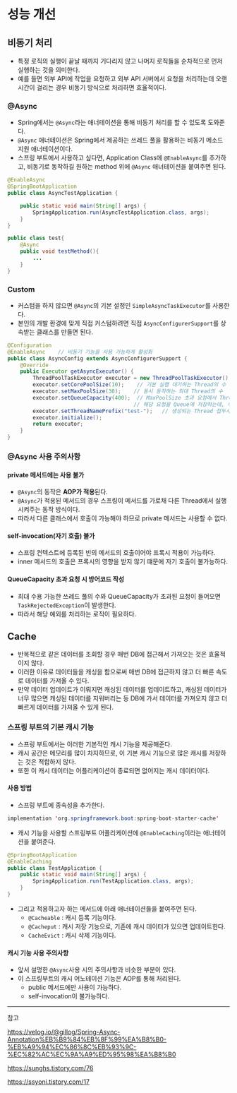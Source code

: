 # 성능 개선
## 비동기 처리
* 특정 로직의 실행이 끝날 때까지 기다리지 않고 나머지 로직들을 순차적으로 먼저 실행하는 것을 의미한다.
* 예를 들면 외부 API에 작업을 요청하고 외부 API 서버에서 요청을 처리하는데 오랜 시간이 걸리는 경우 비동기 방식으로 처리하면 효율적이다.
### @Async
* Spring에서는 `@Async`라는 애너테이션을 통해 비동기 처리를 할 수 있도록 도와준다.
* `@Async` 애너테이션은 Spring에서 제공하는 쓰레드 풀을 활용하는 비동기 메소드 지원 애너테이션이다.
* 스프링 부트에서 사용하고 싶다면, Application Class에 `@EnableAsync`를 추가하고, 비동기로 동작하길 원하는 method 위에 `@Async` 애너테이션을 붙여주면 된다.
```java
@EnableAsync
@SpringBootApplication
public class AsyncTestApplication {

    public static void main(String[] args) {
        SpringApplication.run(AsyncTestApplication.class, args);
    }
}
```

```java
public class test{
    @Async
    public void testMethod(){
        ...
    }
}
```

### Custom
* 커스텀을 하지 않으면 `@Async`의 기본 설정인 `SimpleAsyncTaskExecutor`를 사용한다.
* 본인의 개발 환경에 맞게 직접 커스텀하려면 직접 `AsyncConfigurerSupport`를 상속받는 클래스를 만들면 된다.
```java
@Configuration
@EnableAsync    // 비동기 기능을 사용 가능하게 활성화
public class AsyncConfig extends AsyncConfigurerSupport {
    @Override
    public Executor getAsyncExecutor() {
        ThreadPoolTaskExecutor executor = new ThreadPoolTaskExecutor();
        executor.setCorePoolSize(10);    // 기본 실행 대기하는 Thread의 수
        executor.setMaxPoolSize(30);    // 동시 동작하는 최대 Thread의 수
        executor.setQueueCapacity(400);  // MaxPoolSize 초과 요청에서 Thread 생성 요청 시,
                                        // 해당 요청을 Queue에 저장하는데, 이 때 최대 수용 가능한 Queue의 수
        executor.setThreadNamePrefix("test-");   // 생성되는 Thread 접두사 지정
        executor.initialize();
        return executor;
    }
} 
```

### @Async 사용 주의사항
#### private 메서드에는 사용 불가
* `@Async`의 동작은 **AOP가 적용**된다.
* `@Async`가 적용된 메서드의 경우 스프링이 메서드를 가로채 다른 Thread에서 실행시켜주는 동작 방식이다.
* 따라서 다른 클래스에서 호출이 가능해야 하므로 private 메서드는 사용할 수 없다.
#### self-invocation(자기 호출) 불가
* 스프링 컨텍스트에 등록된 빈의 메서드의 호출이어야 프록시 적용이 가능하다.
* inner 메서드의 호출은 프록시의 영향을 받지 않기 떄문에 자기 호출이 불가능하다.
#### QueueCapacity 초과 요청 시 방어코드 작성
* 최대 수용 가능한 쓰레드 풀의 수와 QueueCapacity가 초과된 요청이 들어오면 `TaskRejectedException`이 발생한다.
* 따라서 해당 예외를 처리하는 로직이 필요하다.


## Cache
* 반복적으로 같은 데이터를 조회할 경우 매번 DB에 접근해서 가져오는 것은 효율적이지 않다.
* 이러한 이유로 데이터들을 캐싱을 함으로써 매번 DB에 접근하지 않고 더 빠른 속도로 데이터를 가져올 수 있다.
* 만약 데이터 업데이트가 이뤄지면 캐싱된 데이터를 업데이트하고, 캐싱된 데이터가 너무 많으면 캐싱된 데이터를 지워버리는 등 DB에 가서 데이터를 가져오지 않고 더 빠르게 데이터를 가져올 수 있게 된다.

### 스프링 부트의 기본 캐시 기능
* 스프링 부트에서는 이러한 기본적인 캐시 기능을 제공해준다.
* 캐시 공간은 메모리를 많이 차지하므로, 이 기본 캐시 기능으로 많은 캐시를 저장하는 것은 적합하지 않다.
* 또한 이 캐시 데이터는 어플리케이션이 종료되면 없어지는 캐시 데이터이다.
#### 사용 방법
* 스프링 부트에 종속성을 추가한다.
``` java
implementation 'org.springframework.boot:spring-boot-starter-cache'
```
* 캐시 기능을 사용할 스프링부트 어플리케이션에 `@EnableCaching`이라는 애너테이션을 붙여준다.
```java
@SpringBootApplication
@EnableCaching
public class TestApplication {
    public static void main(String[] args) {
        SpringApplication.run(TestApplication.class, args);
    }
}
```
* 그리고 적용하고자 하는 메서드에 아래 애너테이션들을 붙여주면 된다.
  * `@Cacheable` : 캐시 등록 기능이다.
  * `@Cacheput` : 캐시 저장 기능으로, 기존에 캐시 데이터가 있으면 업데이트한다.
  * `CacheEvict` : 캐시 삭제 기능이다.

#### 캐시 기능 사용 주의사항
* 앞서 설명한 `@Async`사용 시의 주의사항과 비슷한 부분이 있다.
* 이 스프링부트의 캐시 어노테이션 기능은 AOP를 통해 처리된다.
  * public 메서드에만 사용이 가능하다.
  * self-invocation이 불가능하다.


___
참고

https://velog.io/@gillog/Spring-Async-Annotation%EB%B9%84%EB%8F%99%EA%B8%B0-%EB%A9%94%EC%86%8C%EB%93%9C-%EC%82%AC%EC%9A%A9%ED%95%98%EA%B8%B0

https://sunghs.tistory.com/76

https://ssyoni.tistory.com/17
